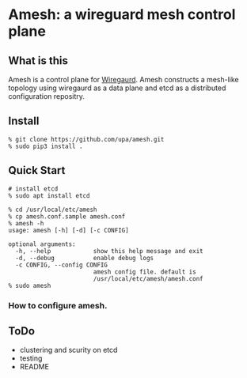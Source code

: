 
# Amesh: a wireguard mesh control plane

## What is this

Amesh is a control plane for [Wiregaurd](https://www.wireguard.com/).
Amesh constructs a mesh-like topology using wiregaurd as a data plane
and etcd as a distributed configuration repositry.


## Install

```
% git clone https://github.com/upa/amesh.git
% sudo pip3 install .
```

## Quick Start

```
# install etcd
% sudo apt install etcd

% cd /usr/local/etc/amesh
% cp amesh.conf.sample amesh.conf
% amesh -h
usage: amesh [-h] [-d] [-c CONFIG]

optional arguments:
  -h, --help            show this help message and exit
  -d, --debug           enable debug logs
  -c CONFIG, --config CONFIG
                        amesh config file. default is
                        /usr/local/etc/amesh/amesh.conf
% sudo amesh
```

### How to configure amesh.


## ToDo

- clustering and scurity on etcd
- testing
- README
